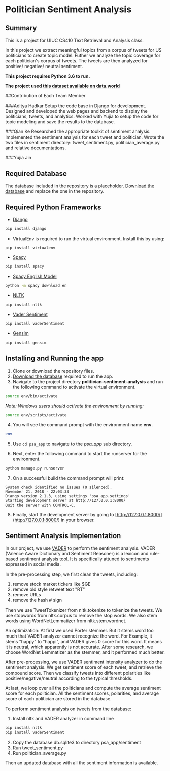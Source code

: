 # Politician Sentiment Analysis

## Summary

This is a project for UIUC CS410 Text Retrieval and Analysis class.

In this project we extract meaningful topics from a corpus of tweets for US politicians to create topic model. Futher we analyze the topic coverage for each politician's corpus of tweets. The tweets are then analyzed for positive/ negative/ neutral sentiment.

**This project requires Python 3.6 to run.**

**The project used [this dataset available on data.world](https://data.world/bkey/politician-tweets)**


##Contribution of Each Team Member


###Aditya Hadkar
Setup the code base in Django for development. Designed and developed the web pages and backend to display the politicians, tweets, and analytics. Worked with Yujia to setup the code for topic modeling and save the results to the database.


###Qian Ke 
Researched the appropriate toolkit of sentiment analysis. Implemented the sentiment analysis for each tweet and politician. Wrote the two files in sentiment directory: tweet_sentiment.py, politician_average.py and relative documentations.


###Yujia Jin



## Required Database
The database included in the repository is a placeholder. [Download the database](https://drive.google.com/file/d/1du9vzxirOis5uVF-34k4JcQneT8NgYrr/view?usp=sharing) and replace the one in the repository.


## Required Python Frameworks

* [Django](https://www.djangoproject.com/)
```bash
pip install django
```

* VirtualEnv is required to run the virtual environment. Install this by using:
```bash
pip install virtualenv
```

* [Spacy](https://spacy.io/)
```bash
pip install spacy
```

* [Spacy English Model](https://spacy.io/usage/models)
```bash
python -m spacy download en
```

* [NLTK](https://www.nltk.org/index.html)
```bash
pip install nltk
```

* [Vader Sentiment](https://github.com/cjhutto/vaderSentiment)
```bash
pip install vaderSentiment
```

* [Gensim](https://radimrehurek.com/gensim/install.html)
```bash
pip install gensim
```


## Installing and Running the app

1. Clone or download the repository files.
2. [Download the database](https://drive.google.com/file/d/1du9vzxirOis5uVF-34k4JcQneT8NgYrr/view?usp=sharing) required to run the app.
3. Navigate to the project directory **politician-sentiment-analysis** and run the following command to activate the virtual environment.

```bash
source env/bin/activate
```

*Note: Windows users should activate the environment by running:*
```bash
source env/scripts/activate
```

4. You will see the command prompt with the environment name **env**.

```bash
env
```

5. Use ```cd psa_app``` to navigate to the *psa_app* sub directory.

6. Next, enter the following command to start the runserver for the environment.

```bash
python manage.py runserver
```

7. On a successful build the command prompt will print:

```
System check identified no issues (0 silenced).
November 21, 2018 - 22:03:33
Django version 2.1.3, using settings 'psa_app.settings'
Starting development server at http://127.0.0.1:8000/
Quit the server with CONTROL-C.
```
8. Finally, start the development server by going to [http://127.0.0.1:8000/](http://127.0.0.1:8000/) in your browser.


## Sentiment Analysis Implementation

In our project, we use [VADER](https://github.com/cjhutto/vaderSentiment) to perform the sentiment analysis. VADER (Valence Aware Dictionary and Sentiment Reasoner) is a lexicon and rule-based sentiment analysis tool. It is specifically attuned to sentiments expressed in social media.

In the pre-processing step, we first clean the tweets, including:

1. remove stock market tickers like $GE
2. remove old style retweet text "RT"
3. remove URLs
4. remove the hash # sign

Then we use TweetTokenizer from nltk.tokenize to tokenize the tweets.
We use stopwords from nltk.corpus to remove the stop words.
We also stem words using WordNetLemmatizer from nltk.stem.wordnet.

An optimization: At first we used Porter stemmer. But it stems word too much that VADER analyzer cannot recognize the word. For Example, it stems "happy" to "happi", and VADER gives 0 score for this word. It means it is neutral, which apparently is not accurate. After some research, we choose WordNet Lemmatizer as the stemmer, and it performed much better.

After pre-processing, we use VADER sentiment intensity analyzer to do the sentiment analysis. We get sentiment score of each tweet, and retrieve the compound score. Then we classify tweets into different polarities like positive/negative/neutral according to the typical thresholds.

At last, we loop over all the politicians and compute the average sentiment score for each politician. 
All the sentiment scores, polarities, and average score of each politician are stored in the database.



To perform sentiment analysis on tweets from the database:

1. Install nltk and VADER analyzer in command line

```bash
pip install nltk
pip install vaderSentiment
```

2. Copy the database db.sqlite3 to directory psa_app/sentiment
3. Run tweet_sentiment.py
4. Run politician_average.py

Then an updated database with all the sentiment information is available.
